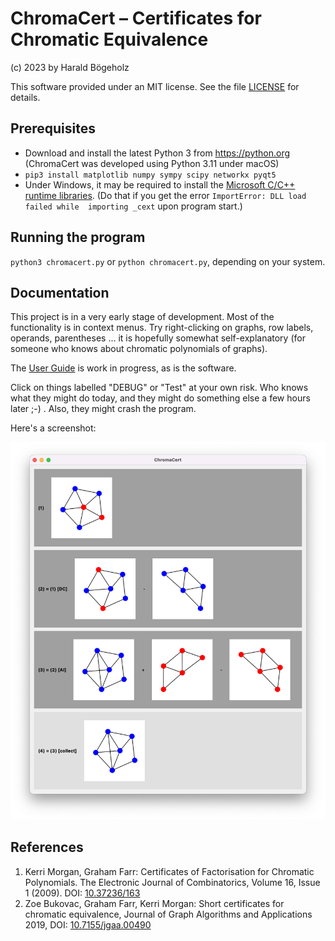 # ChromaCert – Certificates for Chromatic Equivalence

(c) 2023 by Harald Bögeholz

This software provided under an MIT license. See the
file [LICENSE](LICENSE) for details.

## Prerequisites

* Download and install the latest Python 3 from https://python.org
  (ChromaCert was developed using Python 3.11 under macOS)
* `pip3 install matplotlib numpy sympy scipy networkx pyqt5`
* Under Windows, it may be required to install the [Microsoft C/C++ 
  runtime libraries](https://learn.microsoft.com/en-US/cpp/windows/latest-supported-vc-redist?view=msvc-170).
  (Do that if you get the error `ImportError: DLL load failed while 
  importing _cext` upon program start.)

## Running the program

`python3 chromacert.py` or `python chromacert.py`, depending on your 
system. 

## Documentation

This project is in a very early stage of development. Most of the
functionality is in context menus. Try right-clicking on graphs, row
labels, operands, parentheses ... it is hopefully somewhat self-explanatory
(for someone who knows about chromatic polynomials of graphs).

The [User Guide](docs/userguide.md) is work in progress, as is the 
software.

Click on things labelled "DEBUG" or "Test" at your own risk. Who knows what
they might do today, and they might do something else a few hours later ;-)
. Also, they might crash the program.

Here's a screenshot:

![Screenshot](screenshot-w5.png)

## References

1. Kerri Morgan, Graham Farr: Certificates of Factorisation for Chromatic
   Polynomials. The Electronic Journal of Combinatorics, Volume 16, Issue
   1 (2009). DOI: [10.37236/163](https://doi.org/10.37236/163)
2. Zoe Bukovac, Graham Farr, Kerri Morgan: Short certificates for chromatic
   equivalence, Journal of Graph Algorithms and Applications 2019,
   DOI: [10.7155/jgaa.00490](https://dx.doi.org/10.7155/jgaa.00490)
